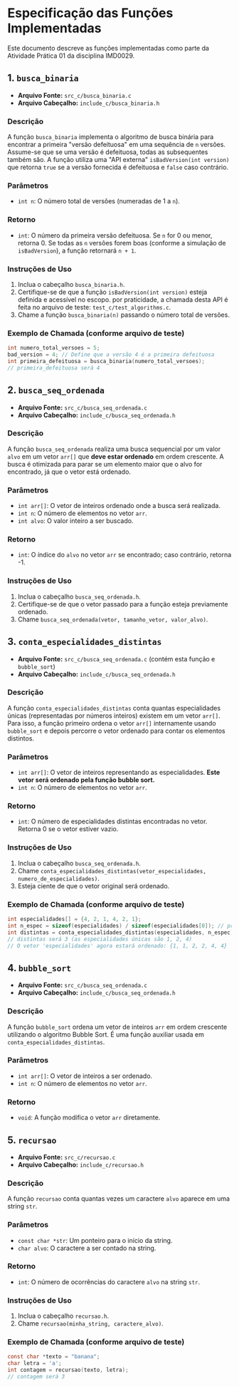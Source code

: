 # Especificação das Funções Implementadas

Este documento descreve as funções implementadas como parte da Atividade Prática 01 da disciplina IMD0029.

## 1. `busca_binaria`

- **Arquivo Fonte:** `src_c/busca_binaria.c`
- **Arquivo Cabeçalho:** `include_c/busca_binaria.h`

### Descrição

A função `busca_binaria` implementa o algoritmo de busca binária para encontrar a primeira "versão defeituosa" em uma sequência de `n` versões. Assume-se que se uma versão é defeituosa, todas as subsequentes também são. A função utiliza uma "API externa" `isBadVersion(int version)` que retorna `true` se a versão fornecida é defeituosa e `false` caso contrário.

### Parâmetros

- `int n`: O número total de versões (numeradas de 1 a `n`).

### Retorno

- `int`: O número da primeira versão defeituosa. Se `n` for 0 ou menor, retorna 0. Se todas as `n` versões forem boas (conforme a simulação de `isBadVersion`), a função retornará `n + 1`.

### Instruções de Uso

1. Inclua o cabeçalho `busca_binaria.h`.
2. Certifique-se de que a função `isBadVersion(int version)` esteja definida e acessível no escopo. por praticidade, a chamada desta API é feita no arquivo de teste: `test_c/test_algorithms.c`.
3. Chame a função `busca_binaria(n)` passando o número total de versões.

### Exemplo de Chamada (conforme arquivo de teste)

```c
int numero_total_versoes = 5;
bad_version = 4; // Define que a versão 4 é a primeira defeituosa
int primeira_defeituosa = busca_binaria(numero_total_versoes);
// primeira_defeituosa será 4
```

## 2. `busca_seq_ordenada`

- **Arquivo Fonte:** `src_c/busca_seq_ordenada.c`
- **Arquivo Cabeçalho:** `include_c/busca_seq_ordenada.h`

### Descrição

A função `busca_seq_ordenada` realiza uma busca sequencial por um valor `alvo` em um vetor `arr[]` que **deve estar ordenado** em ordem crescente. A busca é otimizada para parar se um elemento maior que o alvo for encontrado, já que o vetor está ordenado.

### Parâmetros

- `int arr[]`: O vetor de inteiros ordenado onde a busca será realizada.
- `int n`: O número de elementos no vetor `arr`.
- `int alvo`: O valor inteiro a ser buscado.

### Retorno

- `int`: O índice do `alvo` no vetor `arr` se encontrado; caso contrário, retorna -1.

### Instruções de Uso

1. Inclua o cabeçalho `busca_seq_ordenada.h`.
2. Certifique-se de que o vetor passado para a função esteja previamente ordenado.
3. Chame `busca_seq_ordenada(vetor, tamanho_vetor, valor_alvo)`.

## 3. `conta_especialidades_distintas`

- **Arquivo Fonte:** `src_c/busca_seq_ordenada.c` (contém esta função e `bubble_sort`)
- **Arquivo Cabeçalho:** `include_c/busca_seq_ordenada.h`

### Descrição

A função `conta_especialidades_distintas` conta quantas especialidades únicas (representadas por números inteiros) existem em um vetor `arr[]`. Para isso, a função primeiro ordena o vetor `arr[]` internamente usando `bubble_sort` e depois percorre o vetor ordenado para contar os elementos distintos.

### Parâmetros

- `int arr[]`: O vetor de inteiros representando as especialidades. **Este vetor será ordenado pela função bubble sort.**
- `int n`: O número de elementos no vetor `arr`.

### Retorno

- `int`: O número de especialidades distintas encontradas no vetor. Retorna 0 se o vetor estiver vazio.

### Instruções de Uso

1. Inclua o cabeçalho `busca_seq_ordenada.h`.
2. Chame `conta_especialidades_distintas(vetor_especialidades, numero_de_especialidades)`.
3. Esteja ciente de que o vetor original será ordenado.

### Exemplo de Chamada (conforme arquivo de teste)

```c
int especialidades[] = {4, 2, 1, 4, 2, 1};
int n_espec = sizeof(especialidades) / sizeof(especialidades[0]); // pra determinar tamanho do vetor caso seja preciso mudar o vetor e não mudar o tamanho na chamada da função
int distintas = conta_especialidades_distintas(especialidades, n_espec);
// distintas será 3 (as especialidades únicas são 1, 2, 4)
// O vetor 'especialidades' agora estará ordenado: {1, 1, 2, 2, 4, 4}
```

## 4. `bubble_sort`

- **Arquivo Fonte:** `src_c/busca_seq_ordenada.c`
- **Arquivo Cabeçalho:** `include_c/busca_seq_ordenada.h`

### Descrição

A função `bubble_sort` ordena um vetor de inteiros `arr` em ordem crescente utilizando o algoritmo Bubble Sort. É uma função auxiliar usada em `conta_especialidades_distintas`.

### Parâmetros

- `int arr[]`: O vetor de inteiros a ser ordenado.
- `int n`: O número de elementos no vetor `arr`.

### Retorno

- `void`: A função modifica o vetor `arr` diretamente.

## 5. `recursao`

- **Arquivo Fonte:** `src_c/recursao.c`
- **Arquivo Cabeçalho:** `include_c/recursao.h`

### Descrição

A função `recursao` conta quantas vezes um caractere `alvo` aparece em uma string `str`.

### Parâmetros

- `const char *str`: Um ponteiro para o início da string.
- `char alvo`: O caractere a ser contado na string.

### Retorno

- `int`: O número de ocorrências do caractere `alvo` na string `str`.

### Instruções de Uso

1. Inclua o cabeçalho `recursao.h`.
2. Chame `recursao(minha_string, caractere_alvo)`.

### Exemplo de Chamada (conforme arquivo de teste)

```c
const char *texto = "banana";
char letra = 'a';
int contagem = recursao(texto, letra);
// contagem será 3
```
